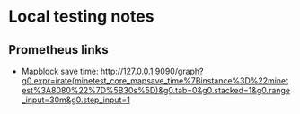 
# Local testing notes

## Prometheus links

* Mapblock save time: http://127.0.0.1:9090/graph?g0.expr=irate(minetest_core_mapsave_time%7Binstance%3D%22minetest%3A8080%22%7D%5B30s%5D)&g0.tab=0&g0.stacked=1&g0.range_input=30m&g0.step_input=1
